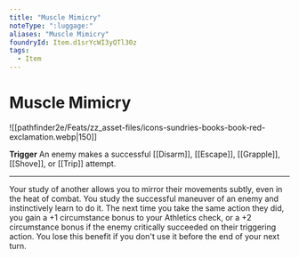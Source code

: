 ```yaml
---
title: "Muscle Mimicry"
noteType: ":luggage:"
aliases: "Muscle Mimicry"
foundryId: Item.d1srYcWI3yQTl30z
tags:
  - Item
---
```


# Muscle Mimicry
![[pathfinder2e/Feats/zz_asset-files/icons-sundries-books-book-red-exclamation.webp|150]]

**Trigger** An enemy makes a successful [[Disarm]], [[Escape]], [[Grapple]], [[Shove]], or [[Trip]] attempt.

* * *

Your study of another allows you to mirror their movements subtly, even in the heat of combat. You study the successful maneuver of an enemy and instinctively learn to do it. The next time you take the same action they did, you gain a +1 circumstance bonus to your Athletics check, or a +2 circumstance bonus if the enemy critically succeeded on their triggering action. You lose this benefit if you don't use it before the end of your next turn.
